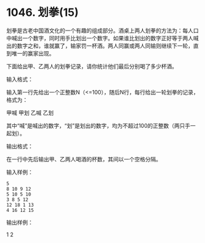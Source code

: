 # 1046. 划拳(15)

划拳是古老中国酒文化的一个有趣的组成部分。酒桌上两人划拳的方法为：每人口中喊出一个数字，同时用手比划出一个数字。如果谁比划出的数字正好等于两人喊出的数字之和，谁就赢了，输家罚一杯酒。两人同赢或两人同输则继续下一轮，直到唯一的赢家出现。

下面给出甲、乙两人的划拳记录，请你统计他们最后分别喝了多少杯酒。

输入格式：

输入第一行先给出一个正整数N（<=100），随后N行，每行给出一轮划拳的记录，格式为：

甲喊 甲划 乙喊 乙划

其中“喊”是喊出的数字，“划”是划出的数字，均为不超过100的正整数（两只手一起划）。

输出格式：

在一行中先后输出甲、乙两人喝酒的杯数，其间以一个空格分隔。

输入样例：

```
5
8 10 9 12
5 10 5 10
3 8 5 12
12 18 1 13
4 16 12 15
```
输出样例：

1 2
